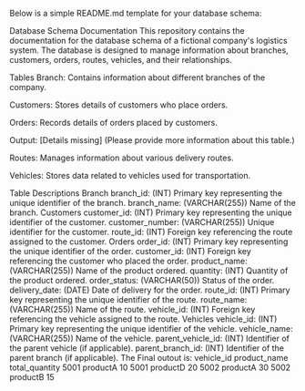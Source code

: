 
Below is a simple README.md template for your database schema:

Database Schema Documentation
This repository contains the documentation for the database schema of a fictional company's logistics system. The database is designed to manage information about branches, customers, orders, routes, vehicles, and their relationships.

Tables
Branch: Contains information about different branches of the company.

Customers: Stores details of customers who place orders.

Orders: Records details of orders placed by customers.

Output: [Details missing] (Please provide more information about this table.)

Routes: Manages information about various delivery routes.

Vehicles: Stores data related to vehicles used for transportation.

Table Descriptions
Branch
branch_id: (INT) Primary key representing the unique identifier of the branch.
branch_name: (VARCHAR(255)) Name of the branch.
Customers
customer_id: (INT) Primary key representing the unique identifier of the customer.
customer_number: (VARCHAR(255)) Unique identifier for the customer.
route_id: (INT) Foreign key referencing the route assigned to the customer.
Orders
order_id: (INT) Primary key representing the unique identifier of the order.
customer_id: (INT) Foreign key referencing the customer who placed the order.
product_name: (VARCHAR(255)) Name of the product ordered.
quantity: (INT) Quantity of the product ordered.
order_status: (VARCHAR(50)) Status of the order.
delivery_date: (DATE) Date of delivery for the order.
route_id: (INT) Primary key representing the unique identifier of the route.
route_name: (VARCHAR(255)) Name of the route.
vehicle_id: (INT) Foreign key referencing the vehicle assigned to the route.
Vehicles
vehicle_id: (INT) Primary key representing the unique identifier of the vehicle.
vehicle_name: (VARCHAR(255)) Name of the vehicle.
parent_vehicle_id: (INT) Identifier of the parent vehicle (if applicable).
parent_branch_id: (INT) Identifier of the parent branch (if applicable).
The Final outout is:
vehicle_id	product_name	total_quantity
		5001	    productA	        10
    5001	    productD	        20
    5002	    productA	        30
    5002	    productB	        15
